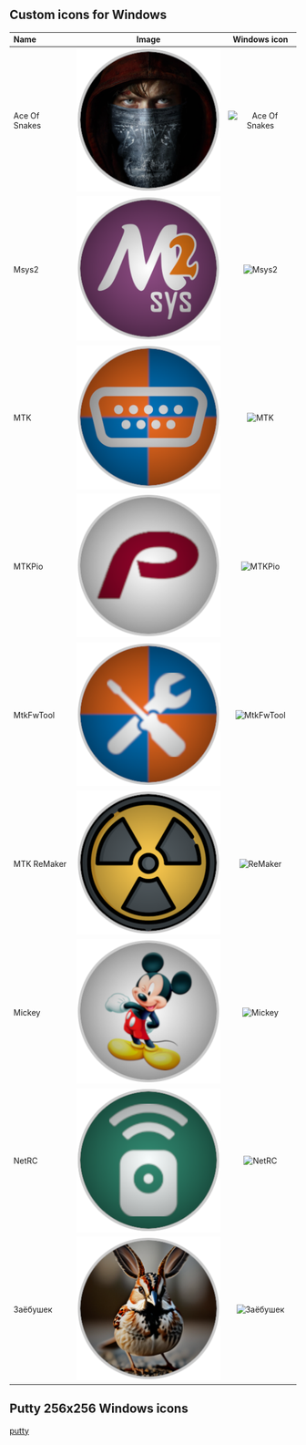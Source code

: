 ## Custom icons for Windows

| Name          |  Image                              | Windows icon
|:------------- | :---------------------------------: | :-------------------------------------:
| Ace Of Snakes | ![Ace Of Snakes](AceOfSnakes.png)   | ![Ace Of Snakes](AceOfSnakes.ico)
| Msys2         | ![Msys2](Msys2.png)                 | ![Msys2](Msys2.ico)
| MTK           | ![MTK](MTK.png)                     | ![MTK](MTK.ico)
| MTKPio        | ![MTKPio](MTKPio.png)               | ![MTKPio](MTKPio.ico)
| MtkFwTool     | ![MtkFwTool](MtkFwTool.png)         | ![MtkFwTool](MtkFwTool.ico)
| MTK ReMaker   | ![ReMaker](ReMaker.png)             | ![ReMaker](ReMaker.ico)
| Mickey        | ![Mickey](Mickey.png)               | ![Mickey](Mickey.ico)
| NetRC         | ![NetRC](NetRC.png)                 | ![NetRC](NetRC.ico)
| Заёбушек      | ![Заёбушек](Заёбушек.png)           | ![Заёбушек](Заёбушек.ico)

## Putty 256x256 Windows icons 
[putty](./putty/)

